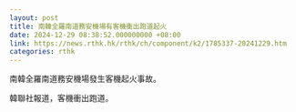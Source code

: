 ```yaml
---
layout: post
title: 南韓全羅南道務安機場有客機衝出跑道起火
date: 2024-12-29 08:38:52.000000000 +08:00
link: https://news.rthk.hk/rthk/ch/component/k2/1785337-20241229.htm
categories: rthk
---
```


南韓全羅南道務安機場發生客機起火事故。

韓聯社報道，客機衝出跑道。
